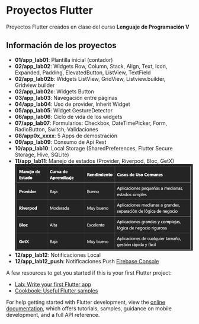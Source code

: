 # Proyectos Flutter

Proyectos Flutter creados en clase del curso **Lenguaje de Programación V**

## Información de los proyectos

- **01/app_lab01**: Plantilla inicial (contador)
- **02/app_lab02**: Widgets Row, Column, Stack, Align, Text, Icon, Expanded, Padding, ElevatedButton, ListView, TextField
- **02/app_lab02b**: Widgets ListView, GridView, Listview.builder, Gridview.builder
- **02/app_lab02c**: Widgets Button
- **03/app_lab03**: Navegación entre páginas
- **04/app_lab04**: Uso de provider, Inherit Widget
- **05/app_lab05**: Widget GestureDetector
- **06/app_lab06**: Ciclo de vida de los widgets
- **07/app_lab07**: Formularios: Checkbox, DateTimePicker, Form, RadioButton, Switch, Validaciones
- **08/app0x_xxxx**: 5 Apps de demostración
- **09/app_lab09**: Consumo de Api Rest
- **10/app_lab10**: Local Storage (SharedPreferences, Flutter Secure Storage, Hive, SQLite)
- **11/app_lab11**: Manejo de estados (Provider, Riverpod, Bloc, GetX)
![Comparativa de Manejadores de Estado](state_management.png)
- **12/app_lab12**: Notificaciones Local
- **12/app_lab12_push**: Notificaciones Push [Firebase Console](https://console.firebase.google.com/)

A few resources to get you started if this is your first Flutter project:

- [Lab: Write your first Flutter app](https://docs.flutter.dev/get-started/codelab)
- [Cookbook: Useful Flutter samples](https://docs.flutter.dev/cookbook)

For help getting started with Flutter development, view the
[online documentation](https://docs.flutter.dev/), which offers tutorials,
samples, guidance on mobile development, and a full API reference.